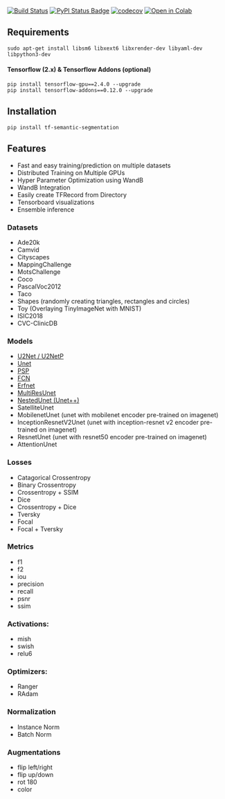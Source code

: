 [![Build Status](https://travis-ci.org/baudcode/tf-semantic-segmentation.svg?branch=master)](https://travis-ci.org/baudcode/tf-semantic-segmentation)
[![PyPI Status Badge](https://badge.fury.io/py/tf-semantic-segmentation.svg)](https://pypi.org/project/tf-semantic-segmentation/)
[![codecov](https://codecov.io/gh/baudcode/tf-semantic-segmentation/branch/dev/graph/badge.svg)](https://codecov.io/gh/baudcode/tf-semantic-segmentation)
[![Open in Colab](https://colab.research.google.com/assets/colab-badge.svg)](https://colab.research.google.com/drive/1xBH4WxhJ7TlnC7pck7ifLjo3NrdYmug-)

## Requirements

```shell
sudo apt-get install libsm6 libxext6 libxrender-dev libyaml-dev libpython3-dev
```

#### Tensorflow (2.x) & Tensorflow Addons (optional)

```shell
pip install tensorflow-gpu==2.4.0 --upgrade
pip install tensorflow-addons==0.12.0 --upgrade
```

## Installation

```shell
pip install tf-semantic-segmentation
```

## Features

- Fast and easy training/prediction on multiple datasets
- Distributed Training on Multiple GPUs
- Hyper Parameter Optimization using WandB
- WandB Integration
- Easily create TFRecord from Directory
- Tensorboard visualizations
- Ensemble inference


### Datasets

- Ade20k
- Camvid
- Cityscapes
- MappingChallenge
- MotsChallenge
- Coco
- PascalVoc2012
- Taco
- Shapes (randomly creating triangles, rectangles and circles)
- Toy (Overlaying TinyImageNet with MNIST)
- ISIC2018
- CVC-ClinicDB



### Models

- [U2Net / U2NetP](https://arxiv.org/abs/2005.09007)
- [Unet](https://arxiv.org/abs/1505.04597)
- [PSP](https://arxiv.org/abs/1612.01105)
- [FCN](https://arxiv.org/abs/1411.4038)
- [Erfnet](https://arxiv.org/abs/1806.08522)
- [MultiResUnet](https://arxiv.org/abs/1902.04049)
- [NestedUnet (Unet++)](https://arxiv.org/abs/1807.10165)
- SatelliteUnet
- MobilenetUnet (unet with mobilenet encoder pre-trained on imagenet)
- InceptionResnetV2Unet (unet with inception-resnet v2 encoder pre-trained on imagenet)
- ResnetUnet (unet with resnet50 encoder pre-trained on imagenet)
- AttentionUnet

### Losses

- Catagorical Crossentropy
- Binary Crossentropy
- Crossentropy + SSIM
- Dice
- Crossentropy + Dice
- Tversky
- Focal
- Focal + Tversky

### Metrics

- f1
- f2
- iou
- precision
- recall
- psnr
- ssim

### Activations:

  - mish
  - swish
  - relu6

### Optimizers:

  - Ranger
  - RAdam

### Normalization

  - Instance Norm
  - Batch Norm

### Augmentations

  - flip left/right
  - flip up/down
  - rot 180
  - color